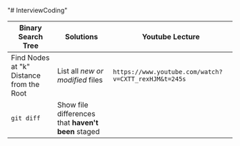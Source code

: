 "# InterviewCoding" 

| Binary Search Tree | Solutions | Youtube Lecture|
| --- | --- |--- |
| Find Nodes at "k" Distance from the Root | List all *new or modified* files | `https://www.youtube.com/watch?v=CXTT_rexHJM&t=245s`|
| `git diff` | Show file differences that **haven't been** staged |
